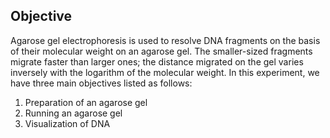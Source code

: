 ## Objective 

Agarose gel electrophoresis is used to resolve DNA fragments on the basis of their molecular weight on an agarose gel. The smaller-sized fragments migrate faster than larger ones; the distance migrated on the gel varies inversely with the logarithm of the molecular weight. In this experiment, we have three main objectives listed as follows:
1. Preparation of an agarose gel
2. Running an agarose gel 
3. Visualization of DNA 


